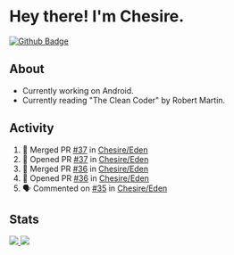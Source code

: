 # Hey there! I'm Chesire.

[![Github Badge](https://img.shields.io/badge/-Github-000?style=flat-square&logo=Github&logoColor=white&link=https://github.com/chesire)](https://github.com/chesire)

## About
<!-- Uses https://github.com/Chesire/natemoo-re -->
* Currently working on Android.
* Currently reading "The Clean Coder" by Robert Martin.
<!--
* Currently listening to: 
<a href="https://natemoo-re-iirbxe7wf.vercel.app/now-playing?open">
    <img src="https://natemoo-re-iirbxe7wf.vercel.app/now-playing" width="256" height="64" alt="Now Playing">
</a>  
-->

## Activity
<!-- Uses https://github.com/jamesgeorge007/github-activity-readme -->
<!--START_SECTION:activity-->
1. 🎉 Merged PR [#37](https://github.com/Chesire/Eden/pull/37) in [Chesire/Eden](https://github.com/Chesire/Eden)
2. 💪 Opened PR [#37](https://github.com/Chesire/Eden/pull/37) in [Chesire/Eden](https://github.com/Chesire/Eden)
3. 🎉 Merged PR [#36](https://github.com/Chesire/Eden/pull/36) in [Chesire/Eden](https://github.com/Chesire/Eden)
4. 💪 Opened PR [#36](https://github.com/Chesire/Eden/pull/36) in [Chesire/Eden](https://github.com/Chesire/Eden)
5. 🗣 Commented on [#35](https://github.com/Chesire/Eden/issues/35) in [Chesire/Eden](https://github.com/Chesire/Eden)
<!--END_SECTION:activity-->

## Stats
<a href="https://github-readme-stats.vercel.app/api/top-langs/?username=chesire&theme=tokyonight">
    <img src="https://github-readme-stats.vercel.app/api/top-langs/?username=chesire&layout=compact&theme=tokyonight" >
</a>
<a href="https://github-readme-stats.vercel.app/api?username=chesire&show_icons=true&theme=tokyonight">
    <img src="https://github-readme-stats.vercel.app/api?username=chesire&show_icons=true&theme=tokyonight" >
</a>  
